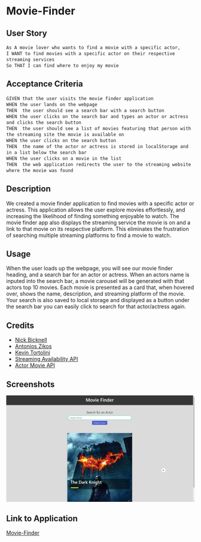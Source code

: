 # Movie-Finder

## User Story

```
As A movie lover who wants to find a movie with a specific actor,
I WANT to find movies with a specific actor on their respective streaming services
So THAT I can find where to enjoy my movie
```

## Acceptance Criteria

```
GIVEN that the user visits the movie finder application
WHEN the user lands on the webpage
THEN  the user should see a search bar with a search button
WHEN the user clicks on the search bar and types an actor or actress and clicks the search button
THEN  the user should see a list of movies featuring that person with the streaming site the movie is available on
WHEN the user clicks on the search button
THEN  the name of the actor or actress is stored in localStorage and in a list below the search bar
WHEN the user clicks on a movie in the list
THEN  the web application redirects the user to the streaming website where the movie was found
```

## Description

We created a movie finder application to find movies with a specific actor or actress. This application allows the user explore movies effortlessly, and increasing the likelihood of finding something enjoyable to watch. The movie finder app also displays the streaming service the movie is on and a link to that movie on its respective platform. This eliminates the frustration of searching multiple streaming platforms to find a movie to watch. 

## Usage

When the user loads up the webpage, you will see our movie finder heading, and a search bar for an actor or actress. When an actors name is inputed into the search bar, a movie carousel will be generated with that actors top 10 movies. Each movie is presented as a card that, when hovered over, shows the name, description, and streaming platform of the movie. Your search is also saved to local storage and displayed as a button under the search bar you can easily click to search for that actor/actress again. 

## Credits

- [Nick Bicknell](https://github.com/NickBicknell)
- [Antonios Zikos](https://github.com/pcjitsu)
- [Kevin Tortolini](https://github.com/ktortolini)
- [Streaming Availability API](https://rapidapi.com/movie-of-the-night-movie-of-the-night-default/api/streaming-availability)
- [Actor Movie API](https://rapidapi.com/AbhishekBhatt072003/api/actor-movie-api1/)

## Screenshots

![Movie-Finder](./assets/images/movie-finder-demo.png?raw=true)

## Link to Application

[Movie-Finder](https://nickbicknell.github.io/movie-finder/)